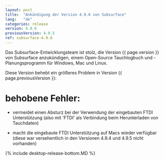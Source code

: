 ```yaml
---
layout: post
title:  "Ankündigung der Version 4.9.6 von Subsurface"
lang:   "de"
categories: release
version: 4.9.6
previousVersion: 4.9.5
ref: subsurface-4.9.6
---
```


Das Subsurface-Entwicklungsteam ist stolz, die Version {{ page.version }} von Subsurface anzukündigen, einem Open-Source Tauchlogbuch und -Planungsprogramm für Windows, Mac und Linux.

Diese Version behebt ein größeres Problem in Version {{ page.previousVersion }}:

# behobene Fehler:

  - vermeidet einen Absturz bei der Verwendung der eingebauten FTDI Unterstützung (also mit 'FTDI' als Verbindung beim Herunterladen von Tauchdaten)

  - macht die eingebaute FTDI Unterstützung auf Macs wieder verfügbar (diese war versehentlich in den Versionen 4.9.4 und 4.9.5 nicht vorhanden)

{% include desktop-release-bottom.MD %}
